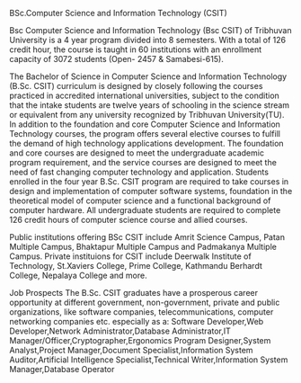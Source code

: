 BSc.Computer Science and Information Technology (CSIT)

Bsc Computer Science and Information Technology (Bsc CSIT) of Tribhuvan University is a 4 year program divided into 8 semesters. With a total of 126 credit hour, the course is taught in 60 institutions with an enrollment capacity of 3072 students (Open- 2457 & Samabesi-615).

The Bachelor of Science in Computer Science and Information Technology (B.Sc. CSIT)
curriculum is designed by closely following the courses practiced in accredited international universities, subject to the condition that the intake students are twelve years of schooling in the science stream or equivalent from any university recognized by Tribhuvan University(TU). In addition to the foundation and core Computer Science and Information Technology courses, the program offers several elective courses to fulfill the demand of high technology applications development. The foundation and core courses are designed to meet the undergraduate academic program requirement, and the service courses are designed to meet the need of fast changing computer technology and application. Students enrolled in the four year B.Sc. CSIT program are required to take courses in design and implementation of computer software systems, foundation in the theoretical model of computer science and a functional background of computer hardware. All undergraduate students are required to complete 126 credit hours of computer science course and allied courses.

Public institutions offering BSc CSIT include Amrit Science Campus, Patan Multiple Campus, Bhaktapur Multiple Campus and Padmakanya Multiple Campus.
Private instituions for CSIT include Deerwalk Institute of Technology, St.Xaviers College, Prime College, Kathmandu Berhardt College, Nepalaya College and more.

Job Prospects
The B.Sc. CSIT graduates have a prosperous career opportunity at different government, non-government, private and public organizations, like software companies, telecommunications, computer networking companies etc. especially as a:
Software Developer,Web Developer,Network Administrator,Database Administrator,IT Manager/Officer,Cryptographer,Ergonomics Program Designer,System Analyst,Project Manager,Document Specialist,Information System Auditor,Artificial Intelligence Specialist,Technical Writer,Information System Manager,Database Operator
